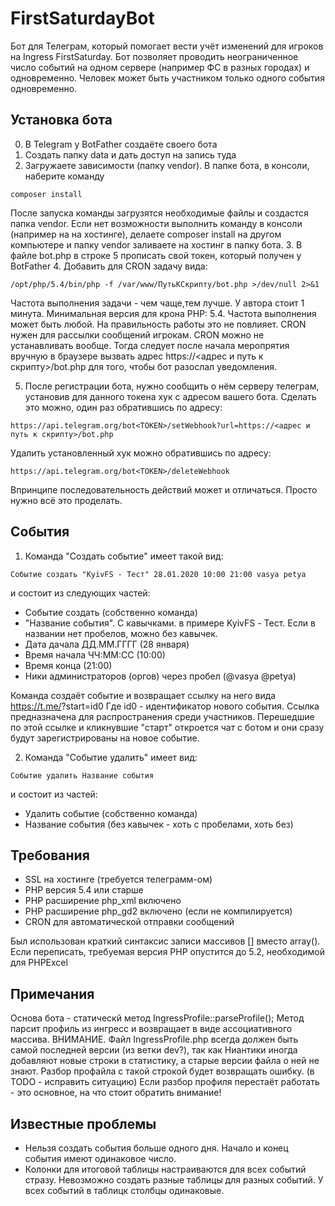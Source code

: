 # FirstSaturdayBot
Бот для Телеграм, который помогает вести учёт изменений для игроков на Ingress FirstSaturday.
Бот позволяет проводить неограниченное число событий на одном сервере (например ФС в разных городах) и одновременно.
Человек может быть участником только одного события одновременно.

Установка бота
------------
0. В Telegram у BotFather создаёте своего бота
1. Создать папку data и дать доступ на запись туда
2. Загружаете зависимости (папку vendor). В папке бота, в консоли, наберите команду
```
composer install
```
  После запуска команды загрузятся необходимые файлы и создастся папка vendor.
  Если нет возможности выполнить команду в консоли (например на на хостинге),
  делаете composer install на другом компьютере и папку vendor заливаете на хостинг в папку бота.
3. В файле bot.php в строке 5 прописать свой токен, который получен у BotFather
4. Добавить для CRON задачу вида:
```
/opt/php/5.4/bin/php -f /var/www/ПутьКСкрипту/bot.php >/dev/null 2>&1
```
   Частота выполнения задачи - чем чаще,тем лучше. У автора стоит 1 минута. Минимальная версия для крона PHP: 5.4.
   Частота выполнения может быть любой. На правильность работы это не повлияет.
   CRON нужен для рассылки сообщений игрокам.
   CRON можно не устанавливать вообще. Тогда следует после начала меропрятия
   вручную в браузере вызвать адрес https://<адрес и путь к скрипту>/bot.php
   для того, чтобы бот разослал уведомления.

5. После регистрации бота, нужно сообщить о нём серверу телеграм, установив для данного токена хук с адресом вашего бота.
  Сделать это можно, один раз обратившись по адресу:
```
https://api.telegram.org/bot<TOKEN>/setWebhook?url=https://<адрес и путь к скрипту>/bot.php
```

  Удалить установленный хук можно обратившись по адресу:
```
https://api.telegram.org/bot<TOKEN>/deleteWebhook
```

Впринципе последовательность действий может и отличаться. Просто нужно всё это проделать.

События
------------
1. Команда "Создать событие" имеет такой вид:
```
Событие создать "KyivFS - Тест" 28.01.2020 10:00 21:00 vasya petya
```
и состоит из следующих частей:
- Событие создать (собственно команда)
- "Название события". С кавычками. в примере KyivFS - Тест. Если в названии нет пробелов, можно без кавычек.
- Дата дачала ДД.ММ.ГГГГ (28 января)
- Время начала ЧЧ:ММ:СС (10:00)
- Время конца (21:00)
- Ники администраторов (оргов) через пробел (@vasya @petya)

Команда создаёт событие и возвращает ссылку на него вида https://t.me/<bot>?start=id0
Где id0 - идентификатор нового события.
Ссылка предназначена для распространения среди участников.
Перешедшие по этой ссылке и кликнувшие "старт" откроется чат с ботом и они сразу будут зарегистрированы на новое событие.

2. Команда "Событие удалить" имеет вид:
```
Событие удалить Название события
```
и состоит из частей:
- Удалить событие (собственно команда)
- Название события (без кавычек - хоть с пробелами, хоть без)

Требования
------------
* SSL на хостинге (требуется телеграмм-ом)
* PHP версия 5.4 или старше
* PHP расширение php_xml включено
* PHP расширение php_gd2 включено (если не компилируется)
* CRON для автоматической отправки сообщений

Был использован краткий синтаксис записи массивов [] вместо array().
Если переписать, требуемая версия PHP опустится до 5.2, необходимой для PHPExcel

Примечания
------------
Основа бота - статическй метод IngressProfile::parseProfile(); Метод парсит профиль из ингресс и возвращает в виде ассоциативного массива.
ВНИМАНИЕ. Файл IngressProfile.php всегда должен быть самой последней версии (из ветки dev?), так как Ниантики иногда добавляют новые строки в статистику, а старые версии файла о ней не знают. Разбор профайла с такой строкой будет возвращать ошибку. (в TODO - исправить ситуацию)
Если разбор профиля перестаёт работать - это основное, на что стоит обратить внимание!

 Известные проблемы
 ------------
 - Нельзя создать события больше одного дня. Начало и конец события имеют одинаковое число.
 - Колонки для итоговой таблицы настраиваются для всех событий стразу. Невозможно создать разные таблицы для разных событий. У всех событий в таблицк столбцы одинаковые.


